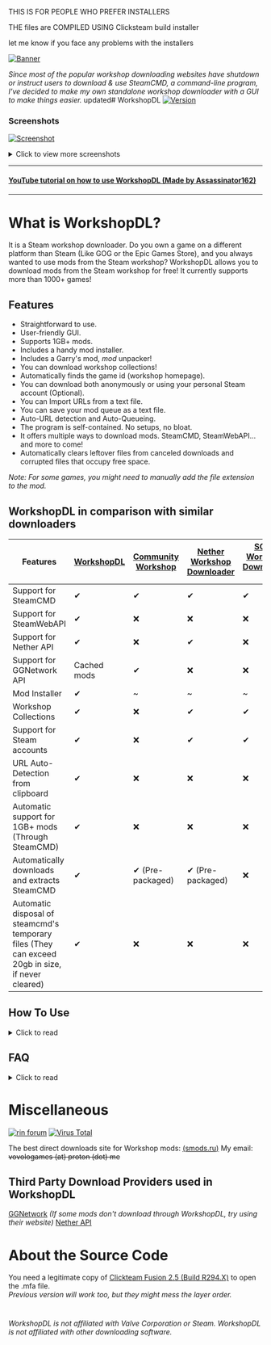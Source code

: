 

THIS IS FOR PEOPLE WHO PREFER INSTALLERS 

THE files are COMPILED USING Clicksteam build installer

let me know if you face any problems with the installers

[![Banner](https://raw.githubusercontent.com/imwaitingnow/WorkshopDL-installer/1.9.7-alpha.1/screenshots/banner_opaque_red_download.png)](https://github.com/VovoloGames/WorkshopDL/releases/download/v1.9.7/WorkshopDL.v1.9.7.zip)

<em>Since most of the popular workshop downloading websites have shutdown or instruct users to download & use SteamCMD, a command-line program,
I've decided to make my own standalone workshop downloader with a GUI to make things easier.</em>
updated# WorkshopDL [![Version](https://img.shields.io/badge/version-2.0.0-blue?style=flat-square)](https://github.com/imwaitingnow/WorkshopDL-installer/releases)


### Screenshots
[![Screenshot](https://raw.githubusercontent.com/imwaitingnow/WorkshopDL-installer/main/screenshots/screenshot1.png)](https://github.com/imwaitingnow/WorkshopDL-installer/releases)
<details closed>
<summary>Click to view more screenshots</summary>
<br>

[![Screenshot](https://raw.githubusercontent.com/imwaitingnow/WorkshopDL-installer/main/screenshots/screenshot2.png)](https://github.com/imwaitingnow/WorkshopDL-installer/releases)

[![Screenshot](https://raw.githubusercontent.com/imwaitingnow/WorkshopDL-installer/main/screenshots/screenshot3.png)](https://github.com/imwaitingnow/WorkshopDL-installer/releases)
</details>

----

#### [YouTube tutorial on how to use WorkshopDL (Made by Assassinator162)](https://youtu.be/lB3nz7k5Ao4?t=16)
----

# What is WorkshopDL?
It is a Steam workshop downloader.
Do you own a game on a different platform than Steam (Like GOG or the Epic Games Store),
and you always wanted to use mods from the Steam workshop?
WorkshopDL allows you to download mods from the Steam workshop for free!
It currently supports more than 1000+ games!

## Features
- Straightforward to use.
- User-friendly GUI.
- Supports 1GB+ mods.
- Includes a handy mod installer.
- Includes a Garry's mod, <em>mod</em> unpacker!
- You can download workshop collections!
- Automatically finds the game id (workshop homepage).
- You can download both anonymously or using your personal Steam account (Optional).
- You can Import URLs from a text file.
- You can save your mod queue as a text file.
- Auto-URL detection and Auto-Queueing.
- The program is self-contained. No setups, no bloat.
- It offers multiple ways to download mods. SteamCMD, SteamWebAPI... and more to come!
- Automatically clears leftover files from canceled downloads and corrupted files that occupy free space.

<em> Note: For some games, you might need to manually add the file extension to the mod.</em>

## WorkshopDL in comparison with similar downloaders
| Features                                                                                          | [WorkshopDL](https://github.com/VovoloGames/WorkshopDL) | [Community Workshop](https://github.com/CommunityWorkshop/CommunityWorkshopDownloader) | [Nether Workshop Downloader](https://github.com/NethercraftMC5608/NetherWorkshopDownloader) | [SCMD Workshop Downloader 2](https://github.com/BerdyAlexei/SCMD-Workshop-Downloader-2) |
|---------------------------------------------------------------------------------------------------|---------------------------------------------------------|----------------------------------------------------------------------------------------|---------------------------------------------------------------------------------------------|-----------------------------------------------------------------------------------------|
| Support for SteamCMD                                                                              | ✔                                                       | ✔                                                                                      | ✔                                                                                           | ✔                                                                                       | 
| Support for SteamWebAPI                                                                           | ✔                                                       | ❌                                                                                      | ❌                                                                                           | ❌                                                                                       | 
| Support for Nether API                                                                            | ✔                                                       | ❌                                                                                      | ✔                                                                                           | ❌                                                                                       | 
| Support for GGNetwork API                                                                         | Cached mods                                             | ✔                                                                                      | ❌                                                                                           | ❌                                                                                       | 
| Mod Installer                                                                                     | ✔                                                       | ~                                                                                      | ~                                                                                           | ~                                                                                       | 
| Workshop Collections                                                                              | ✔                                                       | ❌                                                                                      | ✔                                                                                           | ✔                                                                                       | 
| Support for Steam accounts                                                                        | ✔                                                       | ❌                                                                                      | ✔                                                                                           | ✔                                                                                       | 
| URL Auto-Detection from clipboard                                                                 | ✔                                                       | ❌                                                                                      | ❌                                                                                           | ❌                                                                                       | 
| Automatic support for 1GB+ mods (Through SteamCMD)                                                | ✔                                                       | ❌                                                                                      | ❌                                                                                           | ❌                                                                                       | 
| Automatically downloads and extracts SteamCMD                                                     | ✔                                                       | ✔ (Pre-packaged)                                                                       | ✔ (Pre-packaged)                                                                            | ❌                                                                                       | 
| Automatic disposal of steamcmd's temporary files (They can exceed 20gb in size, if never cleared) | ✔                                                       | ❌                                                                                      | ❌                                                                                           | ❌                                                                                       |

## How To Use
<details closed>
<summary>Click to read</summary>
<br>

`(You can read more information for various issues, inside WorkshopDL by going at "Help>Support".)`

1. Execute "WorkshopDL.exe"
Do *not* open the "steamcmd.exe" located inside the steamcmd folder.

2. At the "Workshop Homepage" box copy & paste, inside the box, the game's workshop homepage URL.
For example, here is a workshop homepage https://steamcommunity.com/app/4000/workshop/.

3. At the "Workshop mod URL" box copy & paste, inside the box, the URL of the mod you want to download.

4. Click download.
(Note: The first time it might take longer to download cause SteamCMD is downloading some necessary files.
This will *only* happen on your very first launch.)

5. After the download is completed, the folder containing the mod will open in a separate window.
6. Installation of mods differs from game to game.

Note 1: Games that aren't listed here https://steamdb.info/sub/17906/apps/ are not guaranteed to work.

Note 2: If a game does not work, try to download the mods using the AppID (Homepage) of its dedicated server.
You can also try downloading with SteamWebAPI.
It works with a lot of SteamCMD unsupported games, usually single-player ones.
</details>

## FAQ
<details closed>
<summary>Click to read</summary>
<br>

Q: Why would I need this?  
>  A: If you own a game on a different platform like GOG or the Epic Games store, you cannot download mods for the game, as the majority of mods are locked inside Steam's workshop. So instead of buying the game a second time to access the mods, you can use WorkshopDL.

Q: How does this work?  
>  A: It pretty much is a GUI that launches Valve's SteamCMD commandline tool with the needed parameters to download the workshop item you want.  
>
>  As of version 1.4.4 and above, it has a lot more complicated features, like workshop collection support, the ability to download mods using the >SteamWebAPI, a download queue... and the list goes on!

Q: Which games are supported by WorkshopDL?  
>  A: Games listed here https://steamdb.info/sub/17906/apps/ will work with no issues.
Other games might work too, but it is not guaranteed.

Q: Is this safe to use?  
>  A: Yes. It is completely safe! It is impossible to get banned for using this tool.
>If you mean virus-wise, it is clean and open-source! Here is a [VirusTotal scan](https://www.virustotal.com/gui/file/b37bde0316d26295d5628cfc3830847499f3a28fd1c8e22e00fc89d3a05019bf) of the latest version.
</details>

# Miscellaneous
[![rin forum](https://img.shields.io/badge/Forum%20Post-cs.rin.ru-darkgray?style=flat-square)](https://cs.rin.ru/forum/viewtopic.php?f=29&t=124583)
[![Virus Total](https://img.shields.io/badge/Virus%20Total%20Scan-v1.9.7%20Clean-brightgreen?style=flat-square)](https://www.virustotal.com/gui/file/b37bde0316d26295d5628cfc3830847499f3a28fd1c8e22e00fc89d3a05019bf)

The best direct downloads site for Workshop mods: [(smods.ru)](https://catalogue.smods.ru/) 
My email: ~~vovologames (at) proton (dot) me~~

## Third Party Download Providers used in WorkshopDL
[GGNetwork](https://ggntw.com/steam) <em>(If some mods don't download through WorkshopDL, try using their website)</em> 
[Nether API](https://github.com/NethercraftMC5608/NetherWorkshopDownloader/wiki/Supported-API-games)

# About the Source Code
You need a legitimate copy of [Clickteam Fusion 2.5 (Build R294.X)](https://www.clickteam.com/clickteam-fusion-2-5) to open the .mfa file.  
<Em>Previous version will work too, but they might mess the layer order.</em>

#
###### <em>WorkshopDL is not affiliated with Valve Corporation or Steam. WorkshopDL is not affiliated with other downloading software.</em>
